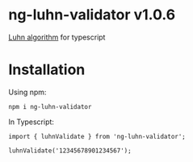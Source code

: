 # ng-luhn-validator v1.0.6

[Luhn algorithm](https://en.wikipedia.org/wiki/Luhn_algorithm) for typescript

# Installation

Using npm:

    npm i ng-luhn-validator

In Typescript:
    
    import { luhnValidate } from 'ng-luhn-validator';

    luhnValidate('12345678901234567');

